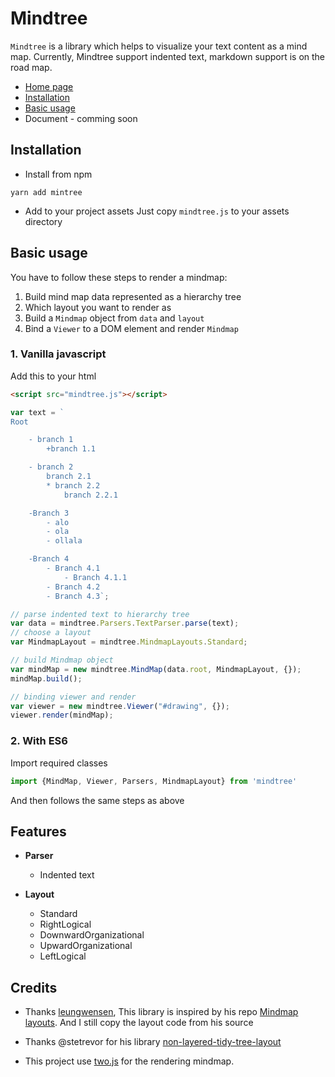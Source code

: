 # Mindtree

`Mindtree` is a library which helps to visualize your text content as a mind map. Currently, Mindtree support indented text, markdown support is on the road map.

- [Home page]()
- [Installation]()
- [Basic usage]()
- Document - comming soon


## Installation
- Install from npm

`yarn add mintree`

- Add to your project assets
Just copy `mindtree.js` to your assets directory

## Basic usage
You have to follow these steps to render a mindmap:
1. Build mind map data represented as a hierarchy tree
2. Which layout you want to render as
3. Build a `Mindmap` object from `data` and `layout`
4. Bind a `Viewer` to a DOM element and render `Mindmap`

### 1. Vanilla javascript

Add this to your html
```html
<script src="mindtree.js"></script>
```


```javascript
var text = `
Root

    - branch 1
        +branch 1.1

    - branch 2
        branch 2.1
        * branch 2.2
            branch 2.2.1

    -Branch 3
        - alo
        - ola
        - ollala

    -Branch 4
        - Branch 4.1
            - Branch 4.1.1
        - Branch 4.2
        - Branch 4.3`;

// parse indented text to hierarchy tree
var data = mindtree.Parsers.TextParser.parse(text);
// choose a layout
var MindmapLayout = mindtree.MindmapLayouts.Standard; 

// build Mindmap object
var mindMap = new mindtree.MindMap(data.root, MindmapLayout, {});
mindMap.build();

// binding viewer and render
var viewer = new mindtree.Viewer("#drawing", {});
viewer.render(mindMap);
```

### 2. With ES6
Import required classes

```javascript
import {MindMap, Viewer, Parsers, MindmapLayout} from 'mindtree'
```

And then follows the same steps as above
 

## Features

- **Parser**
	- Indented text

- **Layout**
	- Standard
	- RightLogical
    - DownwardOrganizational
    - UpwardOrganizational
    - LeftLogical


## Credits
- 	Thanks [leungwensen](https://github.com/leungwensen), This library is inspired by his repo [Mindmap layouts](https://github.com/leungwensen/mindmap-layouts). And I still copy the layout code from his source

- Thanks @stetrevor for his library [non-layered-tidy-tree-layout](https://github.com/stetrevor/non-layered-tidy-tree-layout)

- This project use [two.js](https://two.js.org/) for the rendering mindmap.


